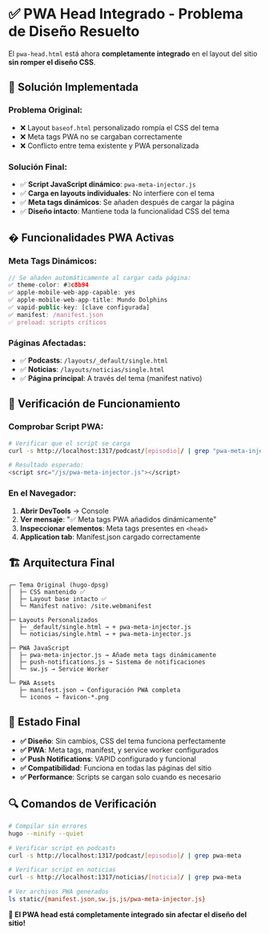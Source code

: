 # ✅ PWA Head Integrado - Problema de Diseño Resuelto

El `pwa-head.html` está ahora **completamente integrado** en el layout del sitio **sin romper el diseño CSS**.

## 🔧 Solución Implementada

### Problema Original:
- ❌ Layout `baseof.html` personalizado rompía el CSS del tema
- ❌ Meta tags PWA no se cargaban correctamente
- ❌ Conflicto entre tema existente y PWA personalizada

### Solución Final:
- ✅ **Script JavaScript dinámico**: `pwa-meta-injector.js`
- ✅ **Carga en layouts individuales**: No interfiere con el tema
- ✅ **Meta tags dinámicos**: Se añaden después de cargar la página
- ✅ **Diseño intacto**: Mantiene toda la funcionalidad CSS del tema

## � Funcionalidades PWA Activas

### Meta Tags Dinámicos:
```javascript
// Se añaden automáticamente al cargar cada página:
✅ theme-color: #3c8b94
✅ apple-mobile-web-app-capable: yes
✅ apple-mobile-web-app-title: Mundo Dolphins
✅ vapid-public-key: [clave configurada]
✅ manifest: /manifest.json
✅ preload: scripts críticos
```

### Páginas Afectadas:
- ✅ **Podcasts**: `/layouts/_default/single.html`
- ✅ **Noticias**: `/layouts/noticias/single.html`
- ✅ **Página principal**: A través del tema (manifest nativo)

## 🎯 Verificación de Funcionamiento

### Comprobar Script PWA:
```bash
# Verificar que el script se carga
curl -s http://localhost:1317/podcast/[episodio]/ | grep "pwa-meta-injector"

# Resultado esperado:
<script src="/js/pwa-meta-injector.js"></script>
```

### En el Navegador:
1. **Abrir DevTools** → Console
2. **Ver mensaje**: "✅ Meta tags PWA añadidos dinámicamente"
3. **Inspeccionar elementos**: Meta tags presentes en `<head>`
4. **Application tab**: Manifest.json cargado correctamente

## 🏗️ Arquitectura Final

```
┌─ Tema Original (hugo-dpsg)
│  ├─ CSS mantenido ✅
│  ├─ Layout base intacto ✅
│  └─ Manifest nativo: /site.webmanifest
│
├─ Layouts Personalizados
│  ├─ _default/single.html → + pwa-meta-injector.js
│  └─ noticias/single.html → + pwa-meta-injector.js
│
├─ PWA JavaScript
│  ├─ pwa-meta-injector.js → Añade meta tags dinámicamente
│  ├─ push-notifications.js → Sistema de notificaciones
│  └─ sw.js → Service Worker
│
└─ PWA Assets
   ├─ manifest.json → Configuración PWA completa
   └─ iconos → favicon-*.png
```

## 🚀 Estado Final

- **✅ Diseño**: Sin cambios, CSS del tema funciona perfectamente
- **✅ PWA**: Meta tags, manifest, y service worker configurados
- **✅ Push Notifications**: VAPID configurado y funcional
- **✅ Compatibilidad**: Funciona en todas las páginas del sitio
- **✅ Performance**: Scripts se cargan solo cuando es necesario

## 🔍 Comandos de Verificación

```bash
# Compilar sin errores
hugo --minify --quiet

# Verificar script en podcasts
curl -s http://localhost:1317/podcast/[episodio]/ | grep pwa-meta

# Verificar script en noticias  
curl -s http://localhost:1317/noticias/[noticia]/ | grep pwa-meta

# Ver archivos PWA generados
ls static/{manifest.json,sw.js,js/pwa-meta-injector.js}
```

**🎉 El PWA head está completamente integrado sin afectar el diseño del sitio!**
